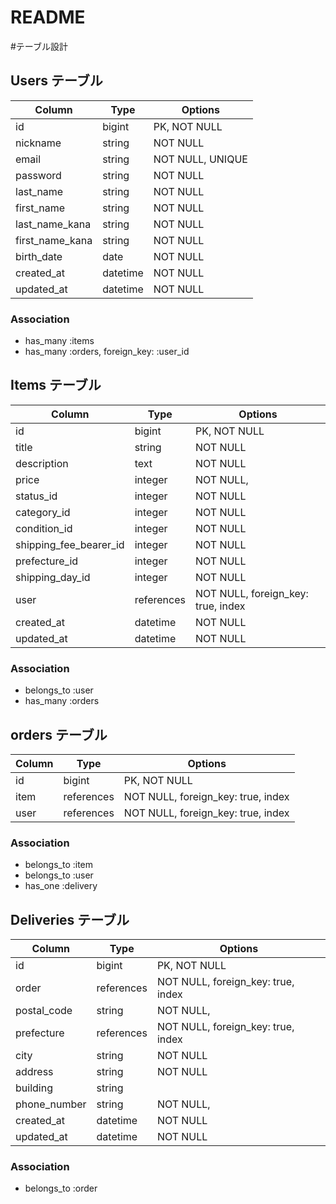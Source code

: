 # README

#テーブル設計


## Users テーブル

| Column            | Type     | Options          |
| ----------------- | -------- | ---------------- |
| id                | bigint   | PK, NOT NULL     |
| nickname          | string   | NOT NULL         |
| email             | string   | NOT NULL, UNIQUE |
| password          | string   | NOT NULL         |
| last_name         | string   | NOT NULL         |
| first_name        | string   | NOT NULL         |
| last_name_kana    | string   | NOT NULL         |
| first_name_kana   | string   | NOT NULL         |
| birth_date        | date     | NOT NULL         |
| created_at        | datetime | NOT NULL         |
| updated_at        | datetime | NOT NULL         |

### Association

* has_many :items
* has_many :orders, foreign_key: :user_id

## Items テーブル

| Column                 | Type       | Options                                           |
| ---------------------- | ---------- | ------------------------------------------------- |
| id                     | bigint     | PK, NOT NULL                                      |
| title                  | string     | NOT NULL                                          |
| description            | text       | NOT NULL                                          |
| price                  | integer    | NOT NULL,                                         |
| status_id              | integer    | NOT NULL                                          |
| category_id            | integer    | NOT NULL                                          |
| condition_id           | integer    | NOT NULL                                          |
| shipping_fee_bearer_id | integer    | NOT NULL                                          |
| prefecture_id          | integer    | NOT NULL                                          |
| shipping_day_id        | integer    | NOT NULL                                          |
| user                   | references | NOT NULL, foreign_key: true, index                |
| created_at             | datetime   | NOT NULL                                          |
| updated_at             | datetime   | NOT NULL                                          |

### Association

* belongs_to :user
* has_many :orders

## orders テーブル

| Column          | Type       | Options                            |
| --------------- | ---------- | ---------------------------------- |
| id              | bigint     | PK, NOT NULL                       |
| item            | references | NOT NULL, foreign_key: true, index |
| user            | references | NOT NULL, foreign_key: true, index |

### Association

* belongs_to :item
* belongs_to :user
* has_one :delivery


## Deliveries テーブル

| Column         | Type       | Options                               |
| -------------- | --------   | ------------------------------------- |
| id             | bigint     | PK, NOT NULL                          |
| order          | references | NOT NULL, foreign_key: true, index    |
| postal_code    | string     | NOT NULL,                             |
| prefecture     | references | NOT NULL, foreign_key: true, index    |
| city           | string     | NOT NULL                              |
| address        | string     | NOT NULL                              |
| building       | string     |                                       |
| phone_number   | string     | NOT NULL,                             |
| created_at     | datetime   | NOT NULL                              |
| updated_at     | datetime   | NOT NULL                              |

### Association

* belongs_to :order
